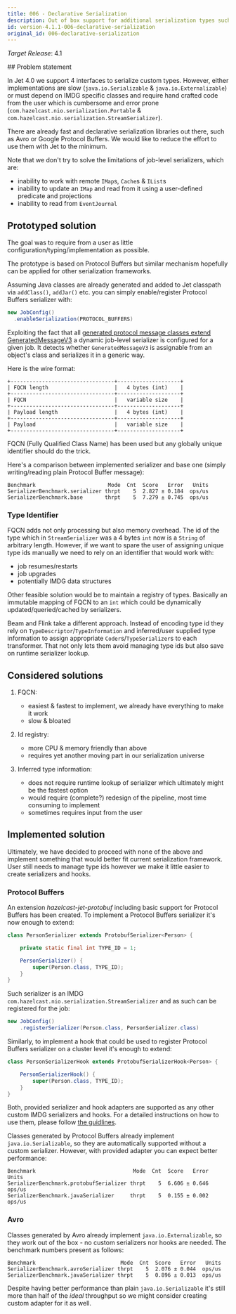 ```yaml
---
title: 006 - Declarative Serialization
description: Out of box support for additional serialization types such as Avro and Protobuf.
id: version-4.1.1-006-declarative-serialization
original_id: 006-declarative-serialization
---
```


*Target Release*: 4.1

## Problem statement

In Jet 4.0 we support 4 interfaces to serialize custom types. However,
either implementations are slow (`java.io.Serializable` &
`java.io.Externalizable`) or must depend on IMDG specific classes and
require hand crafted code from the user which is cumbersome and error
prone (`com.hazelcast.nio.serialization.Portable` &
`com.hazelcast.nio.serialization.StreamSerializer`).

There are already fast and declarative serialization libraries out
there, such as Avro or Google Protocol Buffers. We would like to reduce
the effort to use them with Jet to the minimum.

Note that we don't try to solve the limitations of job-level
serializers, which are:

- inability to work with remote `IMap`s, `Cache`s & `IList`s
- inability to update an `IMap` and read from it using a user-defined
  predicate and projections
- inability to read from `EventJournal`

## Prototyped solution

The goal was to require from a user as little
configuration/typing/implementation as possible.

The prototype is based on Protocol Buffers but similar mechanism hopefully
can be applied for other serialization frameworks.

Assuming Java classes are already generated and added to Jet classpath
via `addClass()`, `addJar()` etc. you can simply enable/register
Protocol Buffers serializer with:

```java
new JobConfig()
  .enableSerialization(PROTOCOL_BUFFERS)
```

Exploiting the fact that all
[generated protocol message classes extend GeneratedMessageV3](https://www.javadoc.io/static/com.google.protobuf/protobuf-java/3.11.4/com/google/protobuf/GeneratedMessageV3.html)
a dynamic job-level serializer is configured for a given job. It detects
whether `GeneratedMessageV3` is assignable from an object's class and
serializes it in a generic way.

Here is the wire format:

```text
+---------------------------------+--------------------+
| FQCN length                     |   4 bytes (int)    |
+---------------------------------+--------------------+
| FQCN                            |   variable size    |
+---------------------------------+--------------------+
| Payload length                  |   4 bytes (int)    |
+---------------------------------+--------------------+
| Payload                         |   variable size    |
+---------------------------------+--------------------+
```

FQCN (Fully Qualified Class Name) has been used but any globally unique
identifier should do the trick.

Here's a comparison between implemented serializer and base one (simply
writing/reading plain Protocol Buffer message):

```text
Benchmark                       Mode  Cnt  Score   Error   Units
SerializerBenchmark.serializer thrpt    5  2.827 ± 0.184  ops/us
SerializerBenchmark.base       thrpt    5  7.279 ± 0.745  ops/us
```

### Type Identifier

FQCN adds not only processing but also memory overhead. The id of the
type which in `StreamSerializer` was a 4 bytes `int` now is a `String`
of arbitrary length. However, if we want to spare the user of assigning
unique type ids manually we need to rely on an identifier that would
work with:

- job resumes/restarts
- job upgrades
- potentially IMDG data structures

Other feasible solution would be to maintain a registry of types.
Basically an immutable mapping of FQCN to an `int` which could be
dynamically updated/queried/cached by serializers.

Beam and Flink take a different approach. Instead of encoding type id
they rely on `TypeDescriptor`/`TypeInformation` and inferred/user
supplied type information to assign appropriate
`Coder`s/`TypeSerializer`s to each transformer. That not only lets them
avoid managing type ids but also save on runtime serializer lookup.

## Considered solutions

1. FQCN:
   - easiest & fastest to implement, we already have everything to make
   it work
   - slow & bloated

2. Id registry:
   - more CPU & memory friendly than above
   - requires yet another moving part in our serialization universe

3. Inferred type information:
   - does not require runtime lookup of serializer which ultimately might
   be the fastest option
   - would require (complete?) redesign of the pipeline, most time
   consuming to implement
   - sometimes requires input from the user

## Implemented solution

Ultimately, we have decided to proceed with none of the above and implement
something that would better fit current serialization framework. User still
needs to manage type ids however we make it little easier to create
serializers and hooks.

### Protocol Buffers

An extension *hazelcast-jet-protobuf* including basic support for Protocol
Buffers has been created. To implement a Protocol Buffers serializer it's
now enough to extend:

```java
class PersonSerializer extends ProtobufSerializer<Person> {

    private static final int TYPE_ID = 1;

    PersonSerializer() {
        super(Person.class, TYPE_ID);
    }
}
```

Such serializer is an IMDG
`com.hazelcast.nio.serialization.StreamSerializer` and as such can be
registered for the job:

```java
new JobConfig()
    .registerSerializer(Person.class, PersonSerializer.class)
```

Similarly, to implement a hook that could be used to register Protocol
Buffers serializer on a cluster level it's enough to extend:

```java
class PersonSerializerHook extends ProtobufSerializerHook<Person> {

    PersomSerializerHook() {
        super(Person.class, TYPE_ID);
    }
}
```

Both, provided serializer and hook adapters are supported as any other
custom IMDG serializers and hooks. For a detailed instructions on how
to use them, please follow
[the guidlines](../api/serialization.md#register-a-serializer-for-a-single-jet-job).

Classes generated by Protocol Buffers already implement
`java.io.Serializable`, so they are automatically supported without a
custom serializer. However, with provided adapter you can expect better
performance:

```text
Benchmark                               Mode  Cnt  Score   Error   Units
SerializerBenchmark.protobufSerializer thrpt    5  6.606 ± 0.646  ops/us
SerializerBenchmark.javaSerializer     thrpt    5  0.155 ± 0.002  ops/us
```

### Avro

Classes generated by Avro already implement
`java.io.Externalizable`, so they work out of the box - no custom
serializers nor hooks are needed. The benchmark numbers present as
follows:

```text
Benchmark                           Mode  Cnt  Score   Error   Units
SerializerBenchmark.avroSerializer thrpt    5  2.076 ± 0.044  ops/us
SerializerBenchmark.javaSerializer thrpt    5  0.896 ± 0.013  ops/us
```

Despite having better performance than plain `java.io.Serializable`
it's still more than half of the *ideal* throughput so we might
consider creating custom adapter for it as well.
